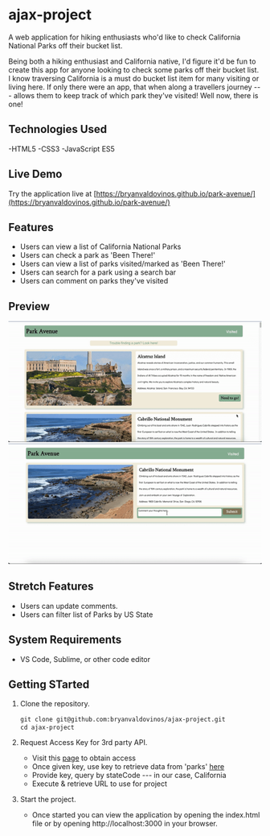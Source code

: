 # ajax-project

A web application for hiking enthusiasts who'd like to check California National Parks off their bucket list.

Being both a hiking enthusiast and California native, I'd figure it'd be fun to create this app for anyone looking to check some parks off their bucket list. I know traversing California is a must do bucket list item for many visiting or living here. If only there were an app, that when along a travellers journey --- allows them to keep track of which park they've visited! Well now, there is one!

## Technologies Used

-HTML5
-CSS3
-JavaScript ES5

## Live Demo

Try the application live at [https://bryanvaldovinos.github.io/park-avenue/](https://bryanvaldovinos.github.io/park-avenue/)

## Features 

- Users can view a list of California National Parks
- Users can check a park as 'Been There!'
- Users can view a list of parks visited/marked as 'Been There!'
- Users can search for a park using a search bar
- Users can comment on parks they've visited

## Preview

![User can check a park as visited!](https://github.com/bryanvaldovinos/park-avenue/blob/main/images/checkoff.gif)
![User can comment on visited parks!](https://github.com/bryanvaldovinos/park-avenue/blob/main/images/commentpark.gif)

## Stretch Features 

- Users can update comments.
- Users can filter list of Parks by US State

## System Requirements

- VS Code, Sublime, or other code editor

## Getting STarted

1. Clone the repository.
    ``` shell
    git clone git@github.com:bryanvaldovinos/ajax-project.git
    cd ajax-project
     ```
2. Request Access Key for 3rd party API.

    - Visit this [page](https://www.nps.gov/subjects/developer/get-started.htm) to obtain access
    - Once given key, use key to retrieve data from 'parks' [here](https://www.nps.gov/subjects/developer/api-documentation.htm#/parks/getPark)
    - Provide key, query by stateCode --- in our case, California
    - Execute & retrieve URL to use for project

3. Start the project. 
    - Once started you can view the application by opening the index.html file or by opening http://localhost:3000 in your browser.
    


